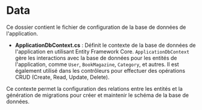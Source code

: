 
# Data

Ce dossier contient le fichier de configuration de la base de données de l'application.

- **ApplicationDbContext.cs** : Définit le contexte de la base de données de l'application en utilisant Entity Framework Core. `ApplicationDbContext` gère les interactions avec la base de données pour les entités de l'application, comme `User`, `BookMagazine`, `Category`, et autres. Il est également utilisé dans les contrôleurs pour effectuer des opérations CRUD (Create, Read, Update, Delete).

Ce contexte permet la configuration des relations entre les entités et la génération de migrations pour créer et maintenir le schéma de la base de données.

